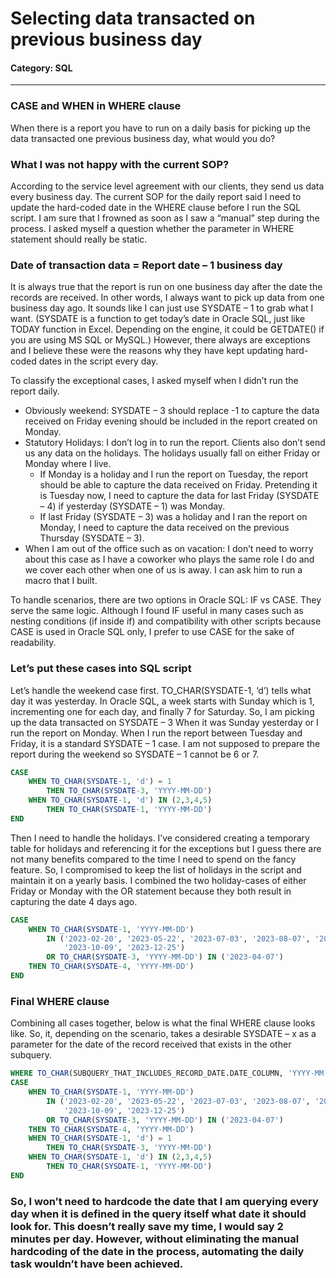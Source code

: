 # Selecting data transacted on previous business day

#### Category: SQL

---

### CASE and WHEN in WHERE clause

When there is a report you have to run on a daily basis for picking up the data transacted one previous business day, what would you do?

### What I was not happy with the current SOP?

According to the service level agreement with our clients, they send us data every business day. The current SOP for the daily report said I need to update the hard-coded date in the WHERE clause before I run the SQL script. I am sure that I frowned as soon as I saw a “manual” step during the process. I asked myself a question whether the parameter in WHERE statement should really be static.

### Date of transaction data = Report date – 1 business day

It is always true that the report is run on one business day after the date the records are received. In other words, I always want to pick up data from one business day ago. It sounds like I can just use SYSDATE – 1 to grab what I want. (SYSDATE is a function to get today’s date in Oracle SQL, just like TODAY function in Excel. Depending on the engine, it could be GETDATE() if you are using MS SQL or MySQL.) However, there always are exceptions and I believe these were the reasons why they have kept updating hard-coded dates in the script every day.

To classify the exceptional cases, I asked myself when I didn’t run the report daily.

- Obviously weekend: SYSDATE – 3 should replace -1 to capture the data received on Friday evening should be included in the report created on Monday.
- Statutory Holidays: I don’t log in to run the report. Clients also don’t send us any data on the holidays. The holidays usually fall on either Friday or Monday where I live.
  - If Monday is a holiday and I run the report on Tuesday, the report should be able to capture the data received on Friday. Pretending it is Tuesday now, I need to capture the data for last Friday (SYSDATE – 4) if yesterday (SYSDATE – 1) was Monday.
  - If last Friday (SYSDATE – 3) was a holiday and I ran the report on Monday, I need to capture the data received on the previous Thursday (SYSDATE – 3).
- When I am out of the office such as on vacation: I don’t need to worry about this case as I have a coworker who plays the same role I do and we cover each other when one of us is away. I can ask him to run a macro that I built.

To handle scenarios, there are two options in Oracle SQL: IF vs CASE. They serve the same logic. Although I found IF useful in many cases such as nesting conditions (if inside if) and compatibility with other scripts because CASE is used in Oracle SQL only, I prefer to use CASE for the sake of readability.

### Let’s put these cases into SQL script

Let’s handle the weekend case first. TO_CHAR(SYSDATE-1, ‘d’) tells what day it was yesterday. In Oracle SQL, a week starts with Sunday which is 1, incrementing one for each day, and finally 7 for Saturday. So, I am picking up the data transacted on SYSDATE – 3 When it was Sunday yesterday or I run the report on Monday. When I run the report between Tuesday and Friday, it is a standard SYSDATE – 1 case. I am not supposed to prepare the report during the weekend so SYSDATE – 1 cannot be 6 or 7.

```SQL
CASE 
    WHEN TO_CHAR(SYSDATE-1, 'd') = 1 
        THEN TO_CHAR(SYSDATE-3, 'YYYY-MM-DD')
    WHEN TO_CHAR(SYSDATE-1, 'd') IN (2,3,4,5) 
        THEN TO_CHAR(SYSDATE-1, 'YYYY-MM-DD')
END
```

Then I need to handle the holidays. I’ve considered creating a temporary table for holidays and referencing it for the exceptions but I guess there are not many benefits compared to the time I need to spend on the fancy feature. So, I compromised to keep the list of holidays in the script and maintain it on a yearly basis. I combined the two holiday-cases of either Friday or Monday with the OR statement because they both result in capturing the date 4 days ago.

```SQL
CASE
    WHEN TO_CHAR(SYSDATE-1, 'YYYY-MM-DD') 
        IN ('2023-02-20', '2023-05-22', '2023-07-03', '2023-08-07', '2023-09-04',
            '2023-10-09', '2023-12-25')
        OR TO_CHAR(SYSDATE-3, 'YYYY-MM-DD') IN ('2023-04-07') 
    THEN TO_CHAR(SYSDATE-4, 'YYYY-MM-DD')  
END
```

### Final WHERE clause

Combining all cases together, below is what the final WHERE clause looks like. So, it, depending on the scenario, takes a desirable SYSDATE – x as a parameter for the date of the record received that exists in the other subquery.

```SQL
WHERE TO_CHAR(SUBQUERY_THAT_INCLUDES_RECORD_DATE.DATE_COLUMN, 'YYYY-MM-DD') =
CASE
    WHEN TO_CHAR(SYSDATE-1, 'YYYY-MM-DD') 
        IN ('2023-02-20', '2023-05-22', '2023-07-03', '2023-08-07', '2023-09-04',
            '2023-10-09', '2023-12-25')
        OR TO_CHAR(SYSDATE-3, 'YYYY-MM-DD') IN ('2023-04-07') 
    THEN TO_CHAR(SYSDATE-4, 'YYYY-MM-DD')  
    WHEN TO_CHAR(SYSDATE-1, 'd') = 1 
        THEN TO_CHAR(SYSDATE-3, 'YYYY-MM-DD')
    WHEN TO_CHAR(SYSDATE-1, 'd') IN (2,3,4,5) 
        THEN TO_CHAR(SYSDATE-1, 'YYYY-MM-DD')
END
```

### So, I won’t need to hardcode the date that I am querying every day when it is defined in the query itself what date it should look for. This doesn’t really save my time, I would say 2 minutes per day. However, without eliminating the manual hardcoding of the date in the process, automating the daily task wouldn’t have been achieved.
